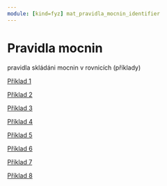 ```yaml
---
module: [kind=fyz] mat_pravidla_mocnin_identifier
---
```

# Pravidla mocnin
pravidla skládáni mocnin v rovnicích (příklady)

[Příklad 1](https://www.desmos.com/calculator/vtvig5mznt)

[Příklad 2](https://www.desmos.com/calculator/khtwtwdqoe)

[Příklad 3](https://www.desmos.com/calculator/flaa5xd5ij)

[Příklad 4](https://www.desmos.com/calculator/axd7awfqwr)

[Příklad 5](https://www.desmos.com/calculator/13w39t2a9f)

[Příklad 6](https://www.desmos.com/calculator/giuoytfjox)

[Příklad 7](https://www.desmos.com/calculator/wv6ejjqgxl)

[Příklad 8](https://www.desmos.com/calculator/g7czr1ias1)

<link rel="stylesheet" href="../../__formatting__/rovnice.css">